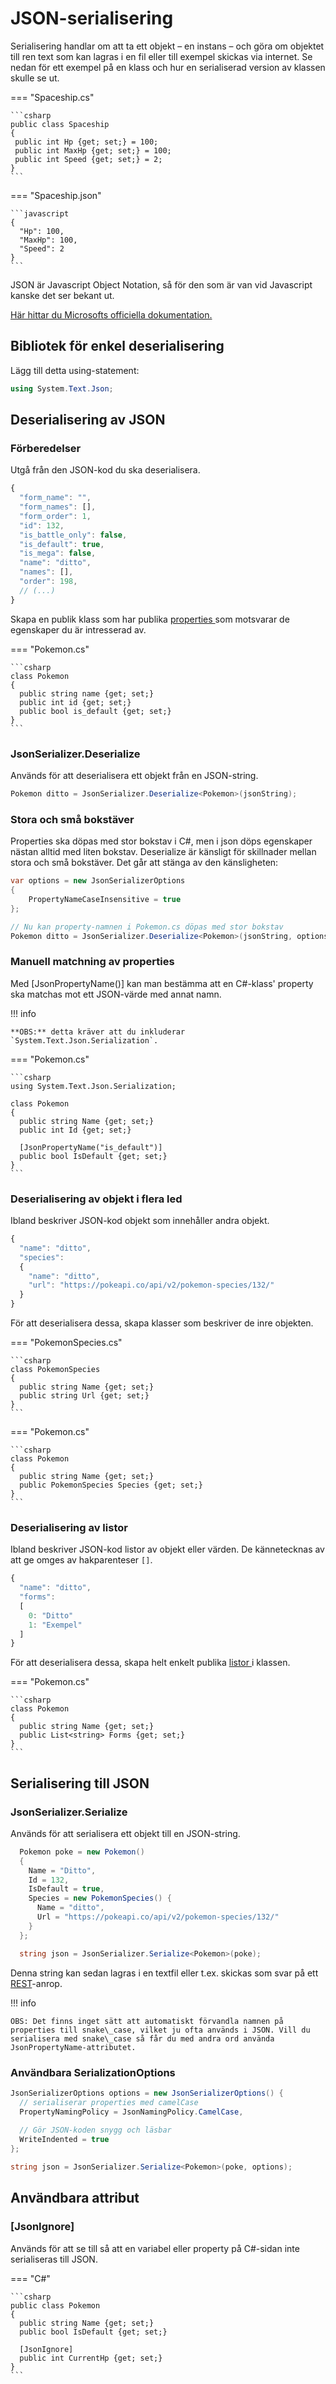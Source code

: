 # JSON-serialisering

Serialisering handlar om att ta ett objekt – en instans – och göra om objektet till ren text som kan lagras i en fil eller till exempel skickas via internet. Se nedan för ett exempel på en klass och hur en serialiserad version av klassen skulle se ut.

=== "Spaceship.cs"

	```csharp
	public class Spaceship
	{
	 public int Hp {get; set;} = 100;
	 public int MaxHp {get; set;} = 100;
	 public int Speed {get; set;} = 2;
	}
	```
	

=== "Spaceship.json"

	```javascript
	{
	  "Hp": 100,
	  "MaxHp": 100,
	  "Speed": 2
	}
	```
	

JSON är Javascript Object Notation, så för den som är van vid Javascript kanske det ser bekant ut.

[Här hittar du Microsofts officiella dokumentation.](https://docs.microsoft.com/en-us/dotnet/standard/serialization/system-text-json-how-to)

## Bibliotek för enkel deserialisering

Lägg till detta using-statement:

```csharp
using System.Text.Json;
```

## Deserialisering av JSON

### Förberedelser

Utgå från den JSON-kod du ska deserialisera.

```javascript
{
  "form_name": "",
  "form_names": [],
  "form_order": 1,
  "id": 132,
  "is_battle_only": false,
  "is_default": true,
  "is_mega": false,
  "name": "ditto",
  "names": [],
  "order": 198, 
  // (...)
}
```

Skapa en publik klass som har publika [properties ](../klasser-och-objektorientering/inkapsling-och-properties.md#properties)som motsvarar de egenskaper du är intresserad av.

=== "Pokemon.cs"

	```csharp
	class Pokemon
	{
	  public string name {get; set;}
	  public int id {get; set;}
	  public bool is_default {get; set;}
	}
	```
	

### JsonSerializer.Deserialize

Används för att deserialisera ett objekt från en JSON-string.

```csharp
Pokemon ditto = JsonSerializer.Deserialize<Pokemon>(jsonString);
```

### Stora och små bokstäver

Properties ska döpas med stor bokstav i C\#, men i json döps egenskaper nästan alltid med liten bokstav. Deserialize är känsligt för skillnader mellan stora och små bokstäver. Det går att stänga av den känsligheten:

```csharp
var options = new JsonSerializerOptions
{
    PropertyNameCaseInsensitive = true
};

// Nu kan property-namnen i Pokemon.cs döpas med stor bokstav
Pokemon ditto = JsonSerializer.Deserialize<Pokemon>(jsonString, options);
```

### Manuell matchning av properties

Med \[JsonPropertyName\(\)\] kan man bestämma att en C\#-klass' property ska matchas mot ett JSON-värde med annat namn.

!!! info

	**OBS:** detta kräver att du inkluderar `System.Text.Json.Serialization`.
	

=== "Pokemon.cs"

	```csharp
	using System.Text.Json.Serialization;
	
	class Pokemon
	{
	  public string Name {get; set;}
	  public int Id {get; set;}
	  
	  [JsonPropertyName("is_default")]
	  public bool IsDefault {get; set;}
	}
	```
	

### Deserialisering av objekt i flera led

Ibland beskriver JSON-kod objekt som innehåller andra objekt.

```javascript
{
  "name": "ditto",
  "species":
  {
    "name": "ditto",
    "url": "https://pokeapi.co/api/v2/pokemon-species/132/"
  }
}
```

För att deserialisera dessa, skapa klasser som beskriver de inre objekten.

=== "PokemonSpecies.cs"

	```csharp
	class PokemonSpecies
	{
	  public string Name {get; set;}
	  public string Url {get; set;}
	}
	```
	

=== "Pokemon.cs"

	```csharp
	class Pokemon
	{
	  public string Name {get; set;}
	  public PokemonSpecies Species {get; set;}
	}
	```
	

### Deserialisering av listor

Ibland beskriver JSON-kod listor av objekt eller värden. De kännetecknas av att ge omges av hakparenteser `[]`.

```javascript
{
  "name": "ditto",
  "forms":
  [
    0: "Ditto"
    1: "Exempel"
  ]
}
```

För att deserialisera dessa, skapa helt enkelt publika [listor ](../grundlaeggande/listor-och-arrayer.md#list)i klassen.

=== "Pokemon.cs"

	```csharp
	class Pokemon
	{
	  public string Name {get; set;}
	  public List<string> Forms {get; set;}
	}
	```
	

## Serialisering till JSON

### JsonSerializer.Serialize

Används för att serialisera ett objekt till en JSON-string.

```csharp
  Pokemon poke = new Pokemon()
  {
    Name = "Ditto",
    Id = 132,
    IsDefault = true,
    Species = new PokemonSpecies() {
      Name = "ditto",
      Url = "https://pokeapi.co/api/v2/pokemon-species/132/"
    }
  };

  string json = JsonSerializer.Serialize<Pokemon>(poke);
```

Denna string kan sedan lagras i en textfil eller t.ex. skickas som svar på ett [REST](../grafik/naetverk-och-internet-.../restful-server/)-anrop.

!!! info

	OBS: Det finns inget sätt att automatiskt förvandla namnen på properties till snake\_case, vilket ju ofta används i JSON. Vill du serialisera med snake\_case så får du med andra ord använda JsonPropertyName-attributet.
	

### Användbara SerializationOptions

```csharp
JsonSerializerOptions options = new JsonSerializerOptions() {
  // serialiserar properties med camelCase
  PropertyNamingPolicy = JsonNamingPolicy.CamelCase,
  
  // Gör JSON-koden snygg och läsbar
  WriteIndented = true 
};

string json = JsonSerializer.Serialize<Pokemon>(poke, options);
```

## Användbara attribut

### \[JsonIgnore\]

Används för att se till så att en variabel eller property på C\#-sidan inte serialiseras till JSON.

=== "C\#"

	```csharp
	public class Pokemon
	{
	  public string Name {get; set;}
	  public bool IsDefault {get; set;}
	  
	  [JsonIgnore]
	  public int CurrentHp {get; set;}
	}
	```
	

